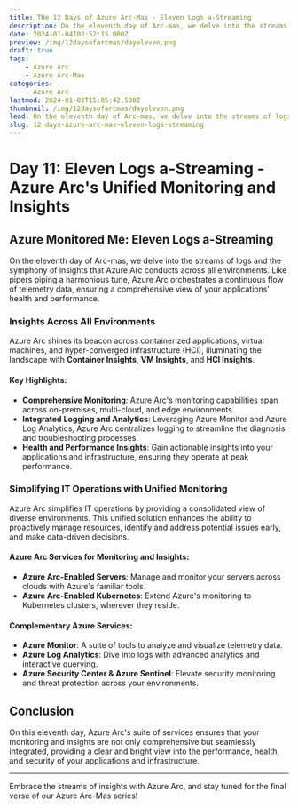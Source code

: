 ```yaml
---
title: THe 12 Days of Azure Arc-Mas - Eleven Logs a-Streaming
description: On the eleventh day of Arc-mas, we delve into the streams of logs and the symphony of insights that Azure Arc conducts across all environments. Like pipers piping a harmonious tune, Azure Arc orchestrates a continuous flow of telemetry data, ensuring a comprehensive view of your applications' health and performance.
date: 2024-01-04T02:52:15.000Z
preview: /img/12daysofarcmas/dayeleven.png
draft: true
tags:
    - Azure Arc
    - Azure Arc-Mas
categories:
    - Azure Arc
lastmod: 2024-01-02T15:05:42.500Z
thumbnail: /img/12daysofarcmas/dayeleven.png
lead: On the eleventh day of Arc-mas, we delve into the streams of logs and the symphony of insights that Azure Arc conducts across all environments. Like pipers piping a harmonious tune, Azure Arc orchestrates a continuous flow of telemetry data, ensuring a comprehensive view of your applications' health and performance.
slug: 12-days-azure-arc-mas-eleven-logs-streaming
---
```


# Day 11: Eleven Logs a-Streaming - Azure Arc's Unified Monitoring and Insights

## Azure Monitored Me: Eleven Logs a-Streaming

On the eleventh day of Arc-mas, we delve into the streams of logs and the symphony of insights that Azure Arc conducts across all environments. Like pipers piping a harmonious tune, Azure Arc orchestrates a continuous flow of telemetry data, ensuring a comprehensive view of your applications' health and performance.

### Insights Across All Environments

Azure Arc shines its beacon across containerized applications, virtual machines, and hyper-converged infrastructure (HCI), illuminating the landscape with **Container Insights**, **VM Insights**, and **HCI Insights**.

#### Key Highlights:

- **Comprehensive Monitoring**: Azure Arc's monitoring capabilities span across on-premises, multi-cloud, and edge environments.
- **Integrated Logging and Analytics**: Leveraging Azure Monitor and Azure Log Analytics, Azure Arc centralizes logging to streamline the diagnosis and troubleshooting processes.
- **Health and Performance Insights**: Gain actionable insights into your applications and infrastructure, ensuring they operate at peak performance.

### Simplifying IT Operations with Unified Monitoring

Azure Arc simplifies IT operations by providing a consolidated view of diverse environments. This unified solution enhances the ability to proactively manage resources, identify and address potential issues early, and make data-driven decisions.

#### Azure Arc Services for Monitoring and Insights:

- **Azure Arc-Enabled Servers**: Manage and monitor your servers across clouds with Azure's familiar tools.
- **Azure Arc-Enabled Kubernetes**: Extend Azure's monitoring to Kubernetes clusters, wherever they reside.
  
#### Complementary Azure Services:

- **Azure Monitor**: A suite of tools to analyze and visualize telemetry data.
- **Azure Log Analytics**: Dive into logs with advanced analytics and interactive querying.
- **Azure Security Center & Azure Sentinel**: Elevate security monitoring and threat protection across your environments.

## Conclusion

On this eleventh day, Azure Arc's suite of services ensures that your monitoring and insights are not only comprehensive but seamlessly integrated, providing a clear and bright view into the performance, health, and security of your applications and infrastructure.

---

Embrace the streams of insights with Azure Arc, and stay tuned for the final verse of our Azure Arc-Mas series!

